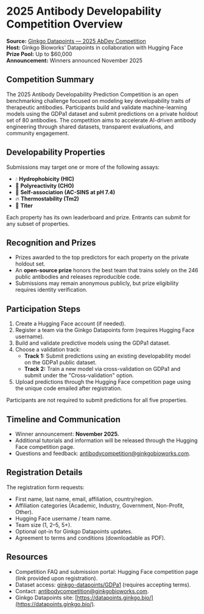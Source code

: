 # 2025 Antibody Developability Competition Overview

**Source:** [Ginkgo Datapoints — 2025 AbDev Competition](https://datapoints.ginkgo.bio/ai-competitions/2025-abdev-competition#register)  
**Host:** Ginkgo Bioworks' Datapoints in collaboration with Hugging Face  
**Prize Pool:** Up to $60,000  
**Announcement:** Winners announced November 2025

## Competition Summary
The 2025 Antibody Developability Prediction Competition is an open benchmarking challenge focused on modeling key developability traits of therapeutic antibodies. Participants build and validate machine-learning models using the GDPa1 dataset and submit predictions on a private holdout set of 80 antibodies. The competition aims to accelerate AI-driven antibody engineering through shared datasets, transparent evaluations, and community engagement.

## Developability Properties
Submissions may target one or more of the following assays:
- 💧 **Hydrophobicity (HIC)**  
- 🎯 **Polyreactivity (CHO)**  
- 🧲 **Self-association (AC-SINS at pH 7.4)**  
- 🔥 **Thermostability (Tm2)**  
- 🧪 **Titer**

Each property has its own leaderboard and prize. Entrants can submit for any subset of properties.

## Recognition and Prizes
- Prizes awarded to the top predictors for each property on the private holdout set.  
- An **open-source prize** honors the best team that trains solely on the 246 public antibodies and releases reproducible code.  
- Submissions may remain anonymous publicly, but prize eligibility requires identity verification.

## Participation Steps
1. Create a Hugging Face account (if needed).  
2. Register a team via the Ginkgo Datapoints form (requires Hugging Face username).  
3. Build and validate predictive models using the GDPa1 dataset.  
4. Choose a validation track:  
   - **Track 1:** Submit predictions using an existing developability model on the GDPa1 public dataset.  
   - **Track 2:** Train a new model via cross-validation on GDPa1 and submit under the "Cross-validation" option.  
5. Upload predictions through the Hugging Face competition page using the unique code emailed after registration.

Participants are not required to submit predictions for all five properties.

## Timeline and Communication
- Winner announcement: **November 2025.**  
- Additional tutorials and information will be released through the Hugging Face competition page.  
- Questions and feedback: [antibodycompetition@ginkgobioworks.com](mailto:antibodycompetition@ginkgobioworks.com).

## Registration Details
The registration form requests:
- First name, last name, email, affiliation, country/region.  
- Affiliation categories (Academic, Industry, Government, Non-Profit, Other).  
- Hugging Face username / team name.  
- Team size (1, 2–5, 5+).  
- Optional opt-in for Ginkgo Datapoints updates.  
- Agreement to terms and conditions (downloadable as PDF).

## Resources
- Competition FAQ and submission portal: Hugging Face competition page (link provided upon registration).  
- Dataset access: [ginkgo-datapoints/GDPa1](https://huggingface.co/datasets/ginkgo-datapoints/GDPa1) (requires accepting terms).  
- Contact: [antibodycompetition@ginkgobioworks.com](mailto:antibodycompetition@ginkgobioworks.com).  
- Ginkgo Datapoints site: [https://datapoints.ginkgo.bio/](https://datapoints.ginkgo.bio/).
